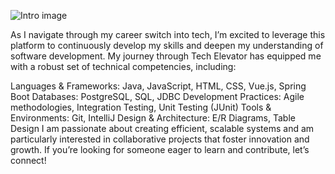 ![Intro image](1732029901016.jpg)

As I navigate through my career switch into tech, I’m excited to leverage this platform to continuously develop my skills and deepen my understanding of software development. My journey through Tech Elevator has equipped me with a robust set of technical competencies, including:

Languages & Frameworks: Java, JavaScript, HTML, CSS, Vue.js, Spring Boot Databases: PostgreSQL, SQL, JDBC Development Practices: Agile methodologies, Integration Testing, Unit Testing (JUnit) Tools & Environments: Git, IntelliJ Design & Architecture: E/R Diagrams, Table Design I am passionate about creating efficient, scalable systems and am particularly interested in collaborative projects that foster innovation and growth. If you’re looking for someone eager to learn and contribute, let’s connect!
<!--
**normaberrones1/normaberrones1** is a ✨ _special_ ✨ repository because its `README.md` (this file) appears on your GitHub profile.

Here are some ideas to get you started:

- 🔭 I’m currently working on ...
- 🌱 I’m currently learning ...
- 👯 I’m looking to collaborate on ...
- 🤔 I’m looking for help with ...
- 💬 Ask me about ...
- 📫 How to reach me: ...
- ⚡ Fun fact: ...
-->
